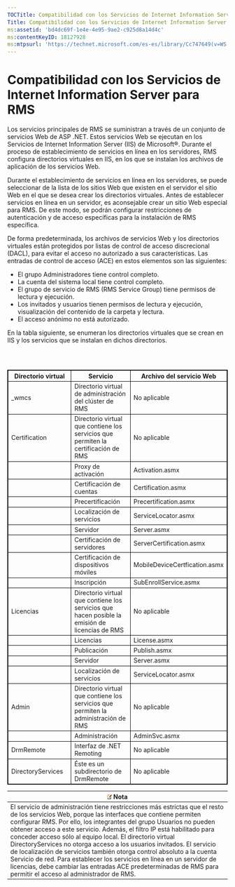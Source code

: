 ```yaml
---
TOCTitle: Compatibilidad con los Servicios de Internet Information Server para RMS
Title: Compatibilidad con los Servicios de Internet Information Server para RMS
ms:assetid: 'bd4dc69f-1e4e-4e95-9ae2-c925d8a14d4c'
ms:contentKeyID: 18127928
ms:mtpsurl: 'https://technet.microsoft.com/es-es/library/Cc747649(v=WS.10)'
---
```


Compatibilidad con los Servicios de Internet Information Server para RMS
========================================================================

Los servicios principales de RMS se suministran a través de un conjunto de servicios Web de ASP .NET. Estos servicios Web se ejecutan en los Servicios de Internet Information Server (IIS) de Microsoft®. Durante el proceso de establecimiento de servicios en línea en los servidores, RMS configura directorios virtuales en IIS, en los que se instalan los archivos de aplicación de los servicios Web.

Durante el establecimiento de servicios en línea en los servidores, se puede seleccionar de la lista de los sitios Web que existen en el servidor el sitio Web en el que se desea crear los directorios virtuales. Antes de establecer servicios en línea en un servidor, es aconsejable crear un sitio Web especial para RMS. De este modo, se podrán configurar restricciones de autenticación y de acceso específicas para la instalación de RMS específica.

De forma predeterminada, los archivos de servicios Web y los directorios virtuales están protegidos por listas de control de acceso discrecional (DACL), para evitar el acceso no autorizado a sus características. Las entradas de control de acceso (ACE) en estos elementos son las siguientes:

-   El grupo Administradores tiene control completo.
-   La cuenta del sistema local tiene control completo.
-   El grupo de servicio de RMS (RMS Service Group) tiene permisos de lectura y ejecución.
-   Los invitados y usuarios tienen permisos de lectura y ejecución, visualización del contenido de la carpeta y lectura.
-   El acceso anónimo no está autorizado.

En la tabla siguiente, se enumeran los directorios virtuales que se crean en IIS y los servicios que se instalan en dichos directorios.

###  

 
<p> </p>
<table style="border:1px solid black;">
<colgroup>
<col width="33%" />
<col width="33%" />
<col width="33%" />
</colgroup>
<thead>
<tr class="header">
<th style="border:1px solid black;" >Directorio virtual</th>
<th style="border:1px solid black;" >Servicio</th>
<th style="border:1px solid black;" >Archivo del servicio Web</th>
</tr>
</thead>
<tbody>
<tr class="odd">
<td style="border:1px solid black;">_wmcs</td>
<td style="border:1px solid black;">Directorio virtual de administración del clúster de RMS</td>
<td style="border:1px solid black;">No aplicable</td>
</tr>
<tr class="even">
<td style="border:1px solid black;">Certification</td>
<td style="border:1px solid black;">Directorio virtual que contiene los servicios que permiten la certificación de RMS</td>
<td style="border:1px solid black;">No aplicable</td>
</tr>
<tr class="odd">
<td style="border:1px solid black;"> </td>
<td style="border:1px solid black;">Proxy de activación</td>
<td style="border:1px solid black;">Activation.asmx</td>
</tr>
<tr class="even">
<td style="border:1px solid black;"> </td>
<td style="border:1px solid black;">Certificación de cuentas</td>
<td style="border:1px solid black;">Certification.asmx</td>
</tr>
<tr class="odd">
<td style="border:1px solid black;"> </td>
<td style="border:1px solid black;">Precertificación</td>
<td style="border:1px solid black;">Precertification.asmx</td>
</tr>
<tr class="even">
<td style="border:1px solid black;"> </td>
<td style="border:1px solid black;">Localización de servicios</td>
<td style="border:1px solid black;">ServiceLocator.asmx</td>
</tr>
<tr class="odd">
<td style="border:1px solid black;"> </td>
<td style="border:1px solid black;">Servidor</td>
<td style="border:1px solid black;">Server.asmx</td>
</tr>
<tr class="even">
<td style="border:1px solid black;"> </td>
<td style="border:1px solid black;">Certificación de servidores</td>
<td style="border:1px solid black;">ServerCertification.asmx</td>
</tr>
<tr class="odd">
<td style="border:1px solid black;"> </td>
<td style="border:1px solid black;">Certificación de dispositivos móviles</td>
<td style="border:1px solid black;">MobileDeviceCertfication.asmx</td>
</tr>
<tr class="even">
<td style="border:1px solid black;"> </td>
<td style="border:1px solid black;">Inscripción</td>
<td style="border:1px solid black;">SubEnrollService.asmx</td>
</tr>
<tr class="odd">
<td style="border:1px solid black;">Licencias</td>
<td style="border:1px solid black;">Directorio virtual que contiene los servicios que hacen posible la emisión de licencias de RMS</td>
<td style="border:1px solid black;">No aplicable</td>
</tr>
<tr class="even">
<td style="border:1px solid black;"> </td>
<td style="border:1px solid black;">Licencias</td>
<td style="border:1px solid black;">License.asmx</td>
</tr>
<tr class="odd">
<td style="border:1px solid black;"> </td>
<td style="border:1px solid black;">Publicación</td>
<td style="border:1px solid black;">Publish.asmx</td>
</tr>
<tr class="even">
<td style="border:1px solid black;"> </td>
<td style="border:1px solid black;">Servidor</td>
<td style="border:1px solid black;">Server.asmx</td>
</tr>
<tr class="odd">
<td style="border:1px solid black;"> </td>
<td style="border:1px solid black;">Localización de servicios</td>
<td style="border:1px solid black;">ServiceLocator.asmx</td>
</tr>
<tr class="even">
<td style="border:1px solid black;">Admin</td>
<td style="border:1px solid black;">Directorio virtual que contiene los servicios que permiten la administración de RMS</td>
<td style="border:1px solid black;">No aplicable</td>
</tr>
<tr class="odd">
<td style="border:1px solid black;"> </td>
<td style="border:1px solid black;">Administración</td>
<td style="border:1px solid black;">AdminSvc.asmx</td>
</tr>
<tr class="even">
<td style="border:1px solid black;">DrmRemote</td>
<td style="border:1px solid black;">Interfaz de .NET Remoting</td>
<td style="border:1px solid black;">No aplicable</td>
</tr>
<tr class="odd">
<td style="border:1px solid black;">DirectoryServices</td>
<td style="border:1px solid black;">Éste es un subdirectorio de DrmRemote</td>
<td style="border:1px solid black;">No aplicable</td>
</tr>
</tbody>
</table>
  
| ![](images/Cc747649.note(WS.10).gif) Nota                                                                                                                                                                                                                                                                                                                                                                                                                                                                                                                                                                                                                                    |  
|----------------------------------------------------------------------------------------------------------------------------------------------------------------------------------------------------------------------------------------------------------------------------------------------------------------------------------------------------------------------------------------------------------------------------------------------------------------------------------------------------------------------------------------------------------------------------------------------------------------------------------------------------------------------------------------------------------|  
| El servicio de administración tiene restricciones más estrictas que el resto de los servicios Web, porque las interfaces que contiene permiten configurar RMS. Por ello, los integrantes del grupo Usuarios no pueden obtener acceso a este servicio. Además, el filtro IP está habilitado para conceder acceso sólo al equipo local. El directorio virtual DirectoryServices no otorga acceso a los usuarios invitados. El servicio de localización de servicios también otorga control absoluto a la cuenta Servicio de red. Para establecer los servicios en línea en un servidor de licencias, debe cambiar las entradas ACE predeterminadas de RMS para permitir el acceso al administrador de RMS. |
